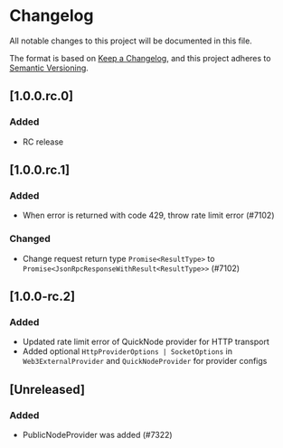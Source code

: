 # Changelog

All notable changes to this project will be documented in this file.

The format is based on [Keep a Changelog](https://keepachangelog.com/en/1.0.0/),
and this project adheres to [Semantic Versioning](https://semver.org/spec/v2.0.0.html).

<!-- EXAMPLE

## [1.0.0]

### Added

- I've added feature XY (#1000)

### Changed

- I've cleaned up XY (#1000)

### Deprecated

- I've deprecated XY (#1000)

### Removed

- I've removed XY (#1000)

### Fixed

- I've fixed XY (#1000)

### Security

- I've improved the security in XY (#1000)

-->

## [1.0.0.rc.0]

### Added

-   RC release

## [1.0.0.rc.1]

### Added

-   When error is returned with code 429, throw rate limit error (#7102)

### Changed

-   Change request return type `Promise<ResultType>` to `Promise<JsonRpcResponseWithResult<ResultType>>` (#7102)

## [1.0.0-rc.2]

### Added

-   Updated rate limit error of QuickNode provider for HTTP transport
-   Added optional `HttpProviderOptions | SocketOptions` in `Web3ExternalProvider` and `QuickNodeProvider` for provider configs

## [Unreleased]

### Added

-   PublicNodeProvider was added (#7322)
